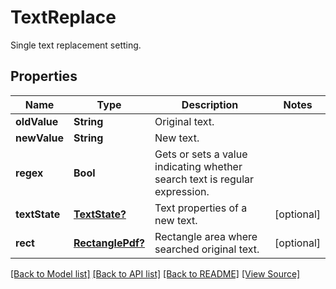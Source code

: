 # TextReplace
Single text replacement setting.

## Properties
Name | Type | Description | Notes
------------ | ------------- | ------------- | -------------
**oldValue** | **String** | Original text. | 
**newValue** | **String** | New text. | 
**regex** | **Bool** | Gets or sets a value indicating whether search text is regular expression. | 
**textState** | [**TextState?**](TextState.md) | Text properties of a new text. | [optional]
**rect** | [**RectanglePdf?**](RectanglePdf.md) | Rectangle area where searched original text. | [optional]

[[Back to Model list]](../README.md#documentation-for-models) [[Back to API list]](../README.md#documentation-for-api-endpoints) [[Back to README]](../README.md) [[View Source]](../AsposePdfCloud/Models/TextReplace.ts)

